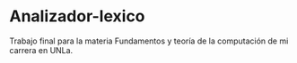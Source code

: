 # Analizador-lexico
Trabajo final para la materia Fundamentos y teoría de la computación de mi carrera en UNLa. 
